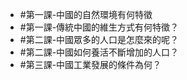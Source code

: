 - #第一課-中國的自然環境有何特徵
- #第一課-傳統中國的維生方式有何特徵？
- #第二課-中國眾多的人口是怎麼來的呢？
- #第二課-中國如何養活不斷增加的人口？
- #第三課-中國工業發展的條件為何？